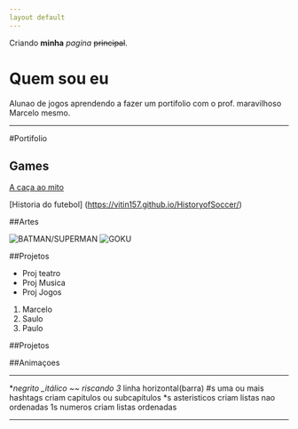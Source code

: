 ```yaml
---
layout default
---
```


Criando **minha** _pagina_ ~~principal~~.

# Quem sou eu

Alunao de jogos aprendendo a fazer um portifolio com o prof. maravilhoso Marcelo mesmo.

* * * 

#Portifolio

## Games

[A caça ao mito](https://vitin157.github.io/a_caça_ao_mito/)

[Historia do futebol] (https://vitin157.github.io/HistoryofSoccer/)

##Artes

![BATMAN/SUPERMAN](http://4.bp.blogspot.com/-aMUFTCiaXRo/UccETv0KYSI/AAAAAAAAAP0/ZRACeYPP3Ps/s1600/Pixel-Art.png)
![GOKU](http://pixelartmaker.com/art/d5358245b50c7f9.png)

##Projetos

* Proj teatro
* Proj Musica
* Proj Jogos

1. Marcelo
2. Saulo
2. Paulo 

##Projetos

##Animaçoes

* * *

**negrito
_itálico
~~ riscando
3* linha horizontal(barra)
#s uma ou mais hashtags criam capitulos ou subcapitulos
*s asteristicos criam listas nao ordenadas
1s numeros criam listas ordenadas

* * *

